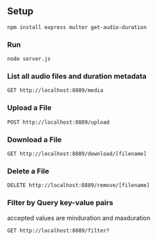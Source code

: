 ## Setup
```
npm install express multer get-audio-duration
```

### Run
```
node server.js
```

### List all audio files and duration metadata
```
GET http://localhost:8889/media
```

### Upload a File
```
POST http://localhost:8889/upload
```

### Download a File
```
GET http://localhost:8889/download/[filename]
```

### Delete a File
```
DELETE http://localhost:8889/remove/[filename]
```

### Filter by Query key-value pairs
accepted values are minduration and maxduration
```
GET http://localhost:8889/filter?
```
